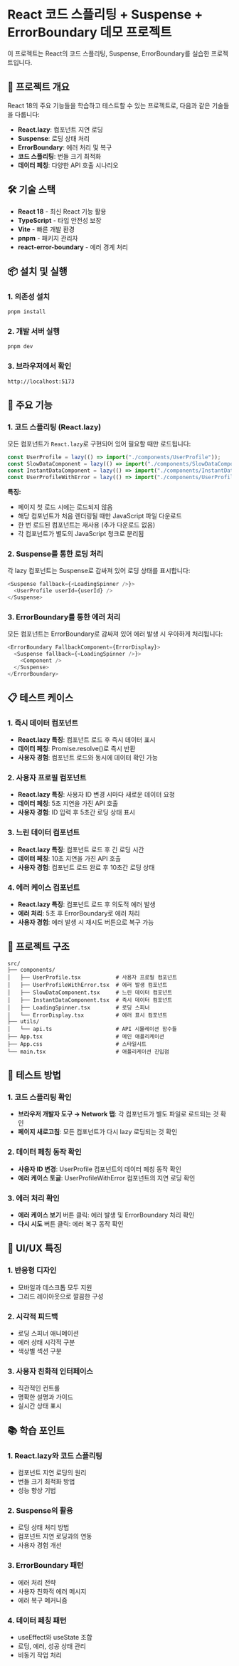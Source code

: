 # React 코드 스플리팅 + Suspense + ErrorBoundary 데모 프로젝트

이 프로젝트는 React의 코드 스플리팅, Suspense, ErrorBoundary를 실습한 프로젝트입니다.

## 🚀 프로젝트 개요

React 18의 주요 기능들을 학습하고 테스트할 수 있는 프로젝트로, 다음과 같은 기술들을 다룹니다:

- **React.lazy**: 컴포넌트 지연 로딩
- **Suspense**: 로딩 상태 처리
- **ErrorBoundary**: 에러 처리 및 복구
- **코드 스플리팅**: 번들 크기 최적화
- **데이터 페칭**: 다양한 API 호출 시나리오

## 🛠️ 기술 스택

- **React 18** - 최신 React 기능 활용
- **TypeScript** - 타입 안전성 보장
- **Vite** - 빠른 개발 환경
- **pnpm** - 패키지 관리자
- **react-error-boundary** - 에러 경계 처리

## 📦 설치 및 실행

### 1. 의존성 설치

```bash
pnpm install
```

### 2. 개발 서버 실행

```bash
pnpm dev
```

### 3. 브라우저에서 확인

```
http://localhost:5173
```

## 🎯 주요 기능

### 1. 코드 스플리팅 (React.lazy)

모든 컴포넌트가 `React.lazy`로 구현되어 있어 필요할 때만 로드됩니다:

```typescript
const UserProfile = lazy(() => import("./components/UserProfile"));
const SlowDataComponent = lazy(() => import("./components/SlowDataComponent"));
const InstantDataComponent = lazy(() => import("./components/InstantDataComponent"));
const UserProfileWithError = lazy(() => import("./components/UserProfileWithError"));
```

**특징:**

- 페이지 첫 로드 시에는 로드되지 않음
- 해당 컴포넌트가 처음 렌더링될 때만 JavaScript 파일 다운로드
- 한 번 로드된 컴포넌트는 재사용 (추가 다운로드 없음)
- 각 컴포넌트가 별도의 JavaScript 청크로 분리됨

### 2. Suspense를 통한 로딩 처리

각 lazy 컴포넌트는 Suspense로 감싸져 있어 로딩 상태를 표시합니다:

```typescript
<Suspense fallback={<LoadingSpinner />}>
  <UserProfile userId={userId} />
</Suspense>
```

### 3. ErrorBoundary를 통한 에러 처리

모든 컴포넌트는 ErrorBoundary로 감싸져 있어 에러 발생 시 우아하게 처리됩니다:

```typescript
<ErrorBoundary FallbackComponent={ErrorDisplay}>
  <Suspense fallback={<LoadingSpinner />}>
    <Component />
  </Suspense>
</ErrorBoundary>
```

## 📋 테스트 케이스

### 1. 즉시 데이터 컴포넌트

- **React.lazy 특징**: 컴포넌트 로드 후 즉시 데이터 표시
- **데이터 페칭**: Promise.resolve()로 즉시 반환
- **사용자 경험**: 컴포넌트 로드와 동시에 데이터 확인 가능

### 2. 사용자 프로필 컴포넌트

- **React.lazy 특징**: 사용자 ID 변경 시마다 새로운 데이터 요청
- **데이터 페칭**: 5초 지연을 가진 API 호출
- **사용자 경험**: ID 입력 후 5초간 로딩 상태 표시

### 3. 느린 데이터 컴포넌트

- **React.lazy 특징**: 컴포넌트 로드 후 긴 로딩 시간
- **데이터 페칭**: 10초 지연을 가진 API 호출
- **사용자 경험**: 컴포넌트 로드 완료 후 10초간 로딩 상태

### 4. 에러 케이스 컴포넌트

- **React.lazy 특징**: 컴포넌트 로드 후 의도적 에러 발생
- **에러 처리**: 5초 후 ErrorBoundary로 에러 처리
- **사용자 경험**: 에러 발생 시 재시도 버튼으로 복구 가능

## 🔧 프로젝트 구조

```
src/
├── components/
│   ├── UserProfile.tsx           # 사용자 프로필 컴포넌트
│   ├── UserProfileWithError.tsx  # 에러 발생 컴포넌트
│   ├── SlowDataComponent.tsx     # 느린 데이터 컴포넌트
│   ├── InstantDataComponent.tsx  # 즉시 데이터 컴포넌트
│   ├── LoadingSpinner.tsx        # 로딩 스피너
│   └── ErrorDisplay.tsx          # 에러 표시 컴포넌트
├── utils/
│   └── api.ts                    # API 시뮬레이션 함수들
├── App.tsx                       # 메인 애플리케이션
├── App.css                       # 스타일시트
└── main.tsx                      # 애플리케이션 진입점
```

## 🧪 테스트 방법

### 1. 코드 스플리팅 확인

- **브라우저 개발자 도구 → Network 탭**: 각 컴포넌트가 별도 파일로 로드되는 것 확인
- **페이지 새로고침**: 모든 컴포넌트가 다시 lazy 로딩되는 것 확인

### 2. 데이터 페칭 동작 확인

- **사용자 ID 변경**: UserProfile 컴포넌트의 데이터 페칭 동작 확인
- **에러 케이스 토글**: UserProfileWithError 컴포넌트의 지연 로딩 확인

### 3. 에러 처리 확인

- **에러 케이스 보기** 버튼 클릭: 에러 발생 및 ErrorBoundary 처리 확인
- **다시 시도** 버튼 클릭: 에러 복구 동작 확인

## 🎨 UI/UX 특징

### 1. 반응형 디자인

- 모바일과 데스크톱 모두 지원
- 그리드 레이아웃으로 깔끔한 구성

### 2. 시각적 피드백

- 로딩 스피너 애니메이션
- 에러 상태 시각적 구분
- 색상별 섹션 구분

### 3. 사용자 친화적 인터페이스

- 직관적인 컨트롤
- 명확한 설명과 가이드
- 실시간 상태 표시

## 📚 학습 포인트

### 1. React.lazy와 코드 스플리팅

- 컴포넌트 지연 로딩의 원리
- 번들 크기 최적화 방법
- 성능 향상 기법

### 2. Suspense의 활용

- 로딩 상태 처리 방법
- 컴포넌트 지연 로딩과의 연동
- 사용자 경험 개선

### 3. ErrorBoundary 패턴

- 에러 처리 전략
- 사용자 친화적 에러 메시지
- 에러 복구 메커니즘

### 4. 데이터 페칭 패턴

- useEffect와 useState 조합
- 로딩, 에러, 성공 상태 관리
- 비동기 작업 처리
